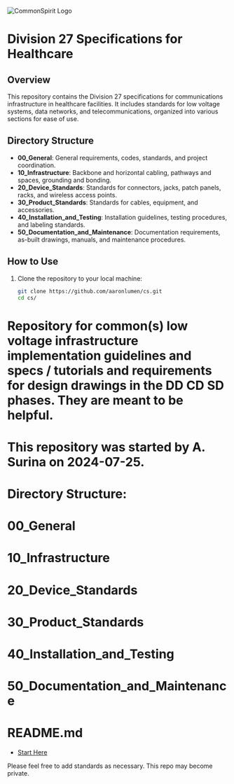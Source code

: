 ![CommonSpirit Logo](https://www.commonspirit.org/content/dam/shared/en/logos/commonspirit-logo-1.svg)

# Division 27 Specifications for Healthcare

## Overview
This repository contains the Division 27 specifications for communications infrastructure in healthcare facilities. It includes standards for low voltage systems, data networks, and telecommunications, organized into various sections for ease of use.

## Directory Structure
- **00_General**: General requirements, codes, standards, and project coordination.
- **10_Infrastructure**: Backbone and horizontal cabling, pathways and spaces, grounding and bonding.
- **20_Device_Standards**: Standards for connectors, jacks, patch panels, racks, and wireless access points.
- **30_Product_Standards**: Standards for cables, equipment, and accessories.
- **40_Installation_and_Testing**: Installation guidelines, testing procedures, and labeling standards.
- **50_Documentation_and_Maintenance**: Documentation requirements, as-built drawings, manuals, and maintenance procedures.

## How to Use
1. Clone the repository to your local machine:
   ```bash
   git clone https://github.com/aaronlumen/cs.git
   cd cs/

# Repository for common(s) low voltage infrastructure implementation guidelines and specs / tutorials and requirements for design drawings in the DD CD SD phases.  They are meant to be helpful.
# This repository was started by A. Surina on 2024-07-25.
#
#
# Directory Structure:
#
# 00_General
# 10_Infrastructure
# 20_Device_Standards
# 30_Product_Standards
# 40_Installation_and_Testing
# 50_Documentation_and_Maintenance
# README.md
- [Start Here](./Start_Here.md)

Please feel free to add standards as necessary.  This repo may become private. 
